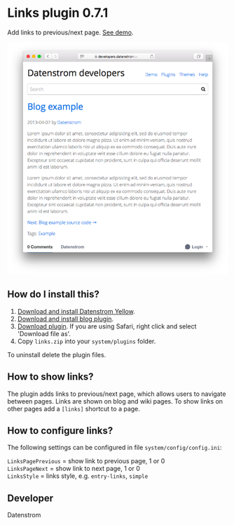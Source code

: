 Links plugin 0.7.1
==================
Add links to previous/next page. [See demo](https://developers.datenstrom.se/plugins/blog/blog-example).

<p align="center"><img src="links-screenshot.png?raw=true" alt="Screenshot"></p>

## How do I install this?

1. [Download and install Datenstrom Yellow](https://github.com/datenstrom/yellow/).
2. [Download and install blog plugin](https://github.com/datenstrom/yellow-plugins/tree/master/blog).
3. [Download plugin](https://github.com/datenstrom/yellow-plugins/raw/master/zip/links.zip). If you are using Safari, right click and select 'Download file as'.
4. Copy `links.zip` into your `system/plugins` folder.

To uninstall delete the plugin files.

## How to show links?

The plugin adds links to previous/next page, which allows users to navigate between pages. Links are shown on blog and wiki pages. To show links on other pages add a `[links]` shortcut to a page.

## How to configure links?

The following settings can be configured in file `system/config/config.ini`:

`LinksPagePrevious` = show link to previous page, 1 or 0  
`LinksPageNext` = show link to next page, 1 or 0  
`LinksStyle` = links style, e.g. `entry-links`, `simple`    

## Developer

Datenstrom
